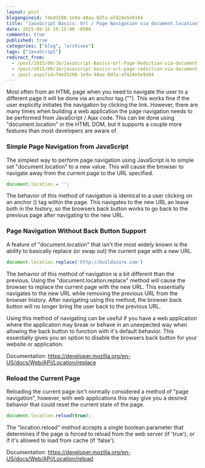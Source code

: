 ```yaml
---
layout: post
blogengineid: 74ed3208-1e9a-48aa-8dfa-af424e5e9164
title: "JavaScript Basics: Url / Page Navigation via document.location"
date: 2015-09-16 19:15:00 -0500
comments: true
published: true
categories: ["blog", "archives"]
tags: ["JavaScript"]
redirect_from: 
  - /post/2015/09/16/JavaScript-Basics-Url-Page-Rediction-via-document-location
  - /post/2015/09/16/javascript-basics-url-page-rediction-via-document-location
  - /post.aspx?id=74ed3208-1e9a-48aa-8dfa-af424e5e9164
---
```

<!-- more -->

Most often from an HTML page when you need to navigate the user to a different page it will be done via an anchor tag ("<a/>"). This works fine if the user explicitly initiates the navigation by clicking the link. However, there are many times when building a web application the page navigation needs to be performed from JavaScript / Ajax code. This can be done using "document.location" in the HTML DOM, but it supports a couple more features than most developers are aware of.
<h3>Simple Page Navigation from JavaScript</h3>

The simplest way to perform page navigation using JavaScript is to simple set "document.location" to a new value. This will cause the browser to navigate away from the current page to the URL specified.

```js
document.location = '';
```

The behavior of this method of navigation is identical to a user clicking on an anchor (<a/>) tag within the page. This navigates to the new URL an leave both in the history, so the browsers back button works to go back to the previous page after navigating to the new URL.
<h3>Page Navigation Without Back Button Support</h3>

A feature of "document.location" that isn't the most widely known is the ability to basically replace (or swap out) the current page with a new URL.

```js
document.location.replace('http://buildazure.com')
```

The behavior of this method of navigation is a bit different than the previous. Using the "document.location.replace" method will cause the browser to replace the current page with the new URL. This essentially navigates to the new URL while removing the previous URL from the browser history. After navigating using this method, the browser back button will no longer bring the user back to the previous URL.

Using this method of navigating can be useful if you have a web application where the application may break or behave in an unexpected way when allowing the back button to function with it's default behavior. This essentially gives you an option to disable the browsers back button for your website or application.

Documentation: <a href="https://developer.mozilla.org/en-US/docs/Web/API/Location/replace" target="_blank">https://developer.mozilla.org/en-US/docs/Web/API/Location/replace</a>
<h3>Reload the Current Page</h3>

Reloading the current page isn't normally considered a method of "page navigation", however, with web applications this may give you a desired behavior that could reset the current state of the page.

```js
document.location.reload(true);
```

The "location.reload" method accepts a single boolean parameter that determines if the page is forced to reload from the web server (if 'true'), or if it's allowed to load from cache (if 'false').

Documentation: <a href="https://developer.mozilla.org/en-US/docs/Web/API/Location/reload" target="_blank">https://developer.mozilla.org/en-US/docs/Web/API/Location/reload</a>
